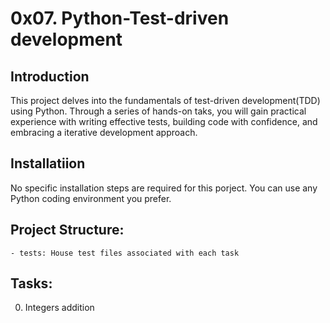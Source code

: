 # 0x07. Python-Test-driven development

## Introduction
This project delves into the fundamentals of test-driven development(TDD) using Python. Through a series of hands-on taks, you will gain practical experience with writing effective tests, building code with confidence, and embracing a iterative development approach.

## Installatiion

No specific installation steps are required for this porject. You can use any Python coding environment you prefer.

## Project Structure:
    - tests: House test files associated with each task

## Tasks:
 0. Integers addition
